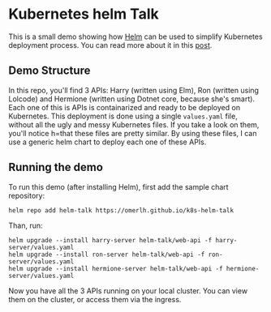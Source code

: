 # Kubernetes helm Talk
This is a small demo showing how [Helm](https://helm.sh/) can be used to simplify Kubernetes deployment process.
You can read more about it in this [post](https://blog.solutotlv.com/deploying-kubernetes-like-a-pro/).

## Demo Structure
In this repo, you'll find 3 APIs: Harry (written using Elm), Ron (written using Lolcode) and Hermione (written using Dotnet core, because she's smart). 
Each one of this is APIs is containarized and ready to be deployed on Kubernetes.
This deployment is done using a single `values.yaml` file, without all the ugly and messy Kubernetes files.
If you take a look on them, you'll notice h=that these files are pretty similar.
By using these files, I can use a generic helm chart to deploy each one of these APIs.

## Running the demo
To run this demo (after installing Helm), first add the sample chart repository:
```
helm repo add helm-talk https://omerlh.github.io/k8s-helm-talk
```
Than, run:
```
helm upgrade --install harry-server helm-talk/web-api -f harry-server/values.yaml
helm upgrade --install ron-server helm-talk/web-api -f ron-server/values.yaml
helm upgrade --install hermione-server helm-talk/web-api -f hermione-server/values.yaml
```
Now you have all the 3 APIs running on your local cluster. You can view them on the cluster, or access them via the ingress.
